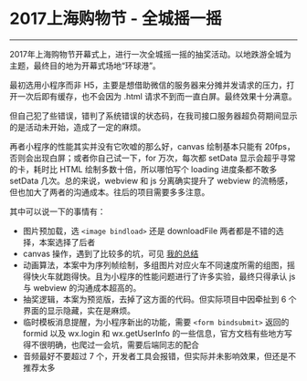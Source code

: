 # 2017上海购物节 - 全城摇一摇
---

2017年上海购物节开幕式上，进行一次全城摇一摇的抽奖活动。以地跌游全城为主题，最终目的地为开幕式场地“环球港”。

最初选用小程序而非 H5，主要是想借助微信的服务器来分摊并发请求的压力，打开一次后即有缓存，也不会因为 .html 请求不到而一直白屏。最终效果十分满意。

但自己犯了些错误，错判了系统错误的状态码，在我司接口服务器超负荷期间显示的是活动未开始，造成了一定的麻烦。

再者小程序的性能其实并没有它吹嘘的那么好，canvas 绘制基本只能有 20fps，否则会出现白屏；或者你自己试一下，for 万次，每次都 setData 显示会超乎寻常的卡，耗时比 HTML 绘制多数十倍，所以哪怕写个 loading 进度条都不敢多 setData 几次。总的来说，webview 和 js 分离确实提升了 webview 的流畅感，但也加大了两者的沟通成本。往后的项目需要多多注意。

其中可以说一下的事情有：

* 图片预加载，选 `<image bindload>` 还是 downloadFile 两者都是不错的选择，本案选择了后者
* canvas 操作，遇到了比较多的坑，可见 [我的总结](https://github.com/foreverZ133/blogs/issues/1)
* 动画算法，本案中为序列帧绘制，多组图片对应火车不同速度所需的组图，摇得快火车就跑得快。且为小程序的性能问题进行了许多实验，最终只得承认 js 与 webview 的沟通成本超高的。
* 抽奖逻辑，本案为预览版，去掉了这方面的代码。但实际项目中因牵扯到 6 个界面的显示隐藏，实在是麻烦。
* 临时模板消息提醒，为小程序新出的功能，需要 `<form bindsubmit>` 返回的 formid 以及 wx.login 和 wx.getUserInfo 的一些信息，官方文档有些地方写得不很明确，也爬过一会坑，需要后端同志的配合
* 音频最好不要超过 7 个，开发者工具会报错，但实际并未影响效果，但还是不推荐太多